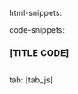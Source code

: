 html-snippets:
<!DOCTYPE html>
<!-- <html lang="vi">
    <head>
        <link rel="icon" href="../../icon.png"  type="image/x-icon">
        <title>[TITLE PAGE]</title>
        <meta charset="utf-8" />
        <meta name="viewport" content="width=device-width, initial-scale=1.0">
        <link rel="stylesheet" type="text/css" href="../../style/content.css">
    </head>
    <body>
        <h1>[TYPE TUTORIAL]L</h1>
        <h2>[TITLE PAGE]</h2>
        <div class="code">
            <h3>[TITLE CODE]</h3>
            <pre class="code-block"><code class=" language-[TYPE CODE]"></code></pre>
        </div>
        <script src="../../script/function.js"></script>
        <script defer src="../../script/prism-[TYPE CODE].js"></script>
    </body>
</html> -->

code-snippets:
        <div class="code">
            <h3>[TITLE CODE]</h3>
            <pre class="code-block"><code class=" language-[TYPE CODE]"></code></pre>
        </div>

tab: [tab_js]